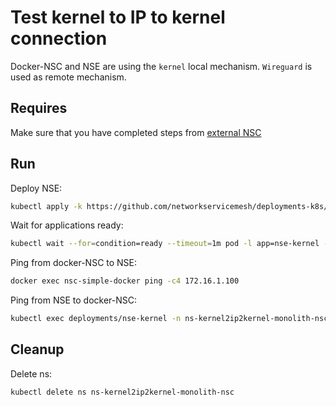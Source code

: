 # Test kernel to IP to kernel connection

Docker-NSC and NSE are using the `kernel` local mechanism.
`Wireguard` is used as remote mechanism.

## Requires

Make sure that you have completed steps from [external NSC](../../)

## Run

Deploy NSE:
```bash
kubectl apply -k https://github.com/networkservicemesh/deployments-k8s/examples/k8s_monolith/external_nsc/usecases/Kernel2IP2Kernel?ref=feb80532b9e6696250131446d6c429ce6726bded
```

Wait for applications ready:
```bash
kubectl wait --for=condition=ready --timeout=1m pod -l app=nse-kernel -n ns-kernel2ip2kernel-monolith-nsc
```

Ping from docker-NSC to NSE:
```bash
docker exec nsc-simple-docker ping -c4 172.16.1.100
```

Ping from NSE to docker-NSC:
```bash
kubectl exec deployments/nse-kernel -n ns-kernel2ip2kernel-monolith-nsc -- ping -c 4 172.16.1.101
```

## Cleanup

Delete ns:

```bash
kubectl delete ns ns-kernel2ip2kernel-monolith-nsc
```
